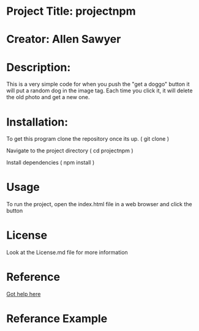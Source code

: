 # Project Title: projectnpm
# Creator: Allen Sawyer

# Description:
This is a very simple code for when you push the "get a doggo" button it will put a random dog in the image tag. Each time you click it, it will delete the old photo and get a new one.

# Installation:
To get this program clone the repository once its up. ( git clone )

Navigate to the project directory ( cd projectnpm )

Install dependencies ( npm install )

# Usage
To run the project, open the index.html file in a web browser and click the button
# License
Look at the License.md file for more information

# Reference
[Got help here](https://www.markdownguide.org/cheat-sheet/)

# Referance Example
